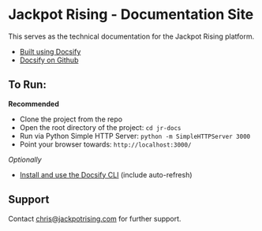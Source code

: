 # Jackpot Rising - Documentation Site

This serves as the technical documentation for the Jackpot Rising platform.

* [Built using Docsify](https://docsify.js.org/)
* [Docsify on Github](https://github.com/docsifyjs/docsify/)

## To Run:

**Recommended**
* Clone the project from the repo
* Open the root directory of the project: `cd jr-docs`
* Run via Python Simple HTTP Server: `python -m SimpleHTTPServer 3000`
* Point your browser towards: `http://localhost:3000/`

*Optionally*
* [Install and use the Docsify CLI](https://github.com/docsifyjs/docsify-cli) (include auto-refresh)

## Support

Contact chris@jackpotrising.com for further support.